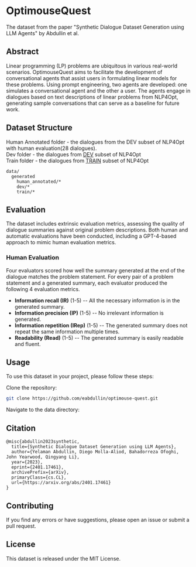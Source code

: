 # OptimouseQuest
The dataset from the paper "Synthetic Dialogue Dataset Generation using LLM Agents" by Abdullin et al.

## Abstract
Linear programming (LP) problems are ubiquitous in various real-world scenarios. OptimouseQuest aims to facilitate the development of conversational agents that assist users in formulating linear models for these problems. Using prompt engineering, two agents are developed: one simulates a conversational agent and the other a user. The agents engage in dialogues based on text descriptions of linear problems from NLP4Opt, generating sample conversations that can serve as a baseline for future work.

## Dataset Structure
Human Annotated folder - the dialogues from the DEV subset of NLP4Opt with human evaluation(28 dialogues).   
Dev folder - the dialogues from [DEV](https://github.com/nl4opt/nl4opt-competition/blob/main/generation_data/dev.jsonl) subset of NLP4Opt  
Train folder - the dialogues from [TRAIN](https://github.com/nl4opt/nl4opt-competition/blob/main/generation_data/train.jsonl) subset of NLP4Opt  
```
data/ 
  generated
    human_annotated/* 
    dev/* 
    train/* 
```
## Evaluation
The dataset includes extrinsic evaluation metrics, assessing the quality of dialogue summaries against original problem descriptions. Both human and automatic evaluations have been conducted, including a GPT-4-based approach to mimic human evaluation metrics.
### Human Evaluation
Four evaluators scored how well the summary generated at the end of the dialogue matches the problem statement. For every pair of a problem statement and a generated summary, each evaluator produced the following 4 evaluation metrics.

- **Information recall (IR)** (1-5) -- All the necessary information is in the generated summary.
- **Information precision (IP)** (1-5) -- No irrelevant information is generated.
- **Information repetition (IRep)** (1-5) -- The generated summary does not repeat the same information multiple times.
- **Readability (Read)** (1-5) -- The generated summary is easily readable and fluent.

## Usage
To use this dataset in your project, please follow these steps:

Clone the repository:

```bash
git clone https://github.com/eabdullin/optimouse-quest.git
```
Navigate to the data directory:
## Citation
```
@misc{abdullin2023synthetic,
  title={Synthetic Dialogue Dataset Generation using LLM Agents},
  author={Yelaman Abdullin, Diego Molla-Aliod, Bahadorreza Ofoghi, John Yearwood, Qingyang Li},
  year={2023},
  eprint={2401.17461},
  archivePrefix={arXiv},
  primaryClass={cs.CL},
  url={https://arxiv.org/abs/2401.17461}
}
```
## Contributing
If you find any errors or have suggestions, please open an issue or submit a pull request.

## License
This dataset is released under the MIT License.
